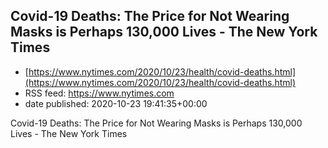 ## Covid-19 Deaths: The Price for Not Wearing Masks is Perhaps 130,000 Lives - The New York Times
 - [https://www.nytimes.com/2020/10/23/health/covid-deaths.html](https://www.nytimes.com/2020/10/23/health/covid-deaths.html)
 - RSS feed: https://www.nytimes.com
 - date published: 2020-10-23 19:41:35+00:00

Covid-19 Deaths: The Price for Not Wearing Masks is Perhaps 130,000 Lives - The New York Times

